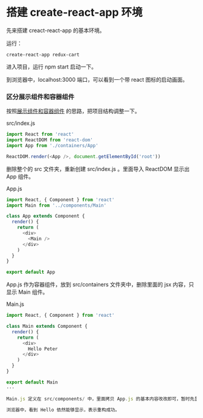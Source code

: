 # 搭建 create-react-app 环境

先来搭建 creact-react-app 的基本环境。

运行：

```
create-react-app redux-cart
```

进入项目，运行 npm start 启动一下。

到浏览器中，localhost:3000 端口，可以看到一个带 react 图标的启动画面。


### 区分展示组件和容器组件

按照[展示组件和容器组件](http://haoduoshipin.com/videos/236) 的思路，把项目结构调整一下。


src/index.js

```js
import React from 'react'
import ReactDOM from 'react-dom'
import App from './containers/App'

ReactDOM.render(<App />, document.getElementById('root'))
```

删除整个的 src 文件夹，重新创建 src/index.js 。里面导入 ReactDOM 显示出 App 组件。

App.js

```js
import React, { Component } from 'react'
import Main from '../components/Main'

class App extends Component {
  render() {
    return (
      <div>
        <Main />
      </div>
    )
  }
}

export default App
```

App.js 作为容器组件，放到 src/containers 文件夹中，删除里面的 jsx 内容，只显示 Main 组件。

Main.js

```js
import React, { Component } from 'react'

class Main extends Component {
  render() {
    return (
      <div>
        Hello Peter
      </div>
    )
  }
}

export default Main
···

Main.js 定义在 src/components/ 中，里面拷贝 App.js 的基本内容改改即可，暂时先显示一个 Hello 。

浏览器中，看到 Hello 依然能够显示，表示重构成功。
